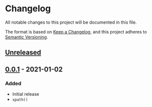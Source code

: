 # Changelog

All notable changes to this project will be documented in this file.

The format is based on [Keep a Changelog](https://keepachangelog.com/en/1.0.0/),
and this project adheres to [Semantic Versioning](https://semver.org/spec/v2.0.0.html).

## [Unreleased]

## [0.0.1] - 2021-01-02

### Added

- Initial release
- `xpath()`

[unreleased]: https://github.com/Loathing-Associates-Scripting-Society/kolmafia-stubs/compare/v0.0.1...HEAD
[0.0.1]: https://github.com/Loathing-Associates-Scripting-Society/kolmafia-stubs/releases/tag/v0.0.1
